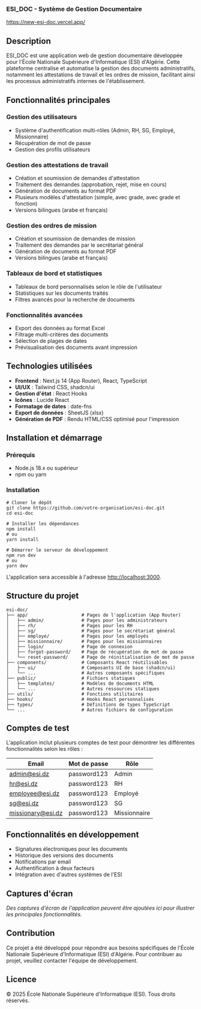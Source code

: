 ### ESI_DOC - Système de Gestion Documentaire
https://new-esi-doc.vercel.app/
## Description

ESI_DOC est une application web de gestion documentaire développée pour l'École Nationale Supérieure d'Informatique (ESI) d'Algérie. Cette plateforme centralise et automatise la gestion des documents administratifs, notamment les attestations de travail et les ordres de mission, facilitant ainsi les processus administratifs internes de l'établissement.

## Fonctionnalités principales

### Gestion des utilisateurs

- Système d'authentification multi-rôles (Admin, RH, SG, Employé, Missionnaire)
- Récupération de mot de passe
- Gestion des profils utilisateurs


### Gestion des attestations de travail

- Création et soumission de demandes d'attestation
- Traitement des demandes (approbation, rejet, mise en cours)
- Génération de documents au format PDF
- Plusieurs modèles d'attestation (simple, avec grade, avec grade et fonction)
- Versions bilingues (arabe et français)


### Gestion des ordres de mission

- Création et soumission de demandes de mission
- Traitement des demandes par le secrétariat général
- Génération de documents au format PDF
- Versions bilingues (arabe et français)


### Tableaux de bord et statistiques

- Tableaux de bord personnalisés selon le rôle de l'utilisateur
- Statistiques sur les documents traités
- Filtres avancés pour la recherche de documents


### Fonctionnalités avancées

- Export des données au format Excel
- Filtrage multi-critères des documents
- Sélection de plages de dates
- Prévisualisation des documents avant impression


## Technologies utilisées

- **Frontend** : Next.js 14 (App Router), React, TypeScript
- **UI/UX** : Tailwind CSS, shadcn/ui
- **Gestion d'état** : React Hooks
- **Icônes** : Lucide React
- **Formatage de dates** : date-fns
- **Export de données** : SheetJS (xlsx)
- **Génération de PDF** : Rendu HTML/CSS optimisé pour l'impression


## Installation et démarrage

### Prérequis

- Node.js 18.x ou supérieur
- npm ou yarn


### Installation

```shellscript
# Cloner le dépôt
git clone https://github.com/votre-organisation/esi-doc.git
cd esi-doc

# Installer les dépendances
npm install
# ou
yarn install

# Démarrer le serveur de développement
npm run dev
# ou
yarn dev
```

L'application sera accessible à l'adresse [http://localhost:3000](http://localhost:3000).

## Structure du projet

```plaintext
esi-doc/
├── app/                    # Pages de l'application (App Router)
│   ├── admin/              # Pages pour les administrateurs
│   ├── rh/                 # Pages pour les RH
│   ├── sg/                 # Pages pour le secrétariat général
│   ├── employe/            # Pages pour les employés
│   ├── missionnaire/       # Pages pour les missionnaires
│   ├── login/              # Page de connexion
│   ├── forgot-password/    # Page de récupération de mot de passe
│   └── reset-password/     # Page de réinitialisation de mot de passe
├── components/             # Composants React réutilisables
│   ├── ui/                 # Composants UI de base (shadcn/ui)
│   └── ...                 # Autres composants spécifiques
├── public/                 # Fichiers statiques
│   ├── templates/          # Modèles de documents HTML
│   └── ...                 # Autres ressources statiques
├── utils/                  # Fonctions utilitaires
├── hooks/                  # Hooks React personnalisés
├── types/                  # Définitions de types TypeScript
└── ...                     # Autres fichiers de configuration
```

## Comptes de test

L'application inclut plusieurs comptes de test pour démontrer les différentes fonctionnalités selon les rôles :

| Email | Mot de passe | Rôle |
|-----|-----|-----|
| [admin@esi.dz](mailto:admin@esi.dz) | password123 | Admin |
| [hr@esi.dz](mailto:hr@esi.dz) | password123 | RH |
| [employee@esi.dz](mailto:employee@esi.dz) | password123 | Employé |
| [sg@esi.dz](mailto:sg@esi.dz) | password123 | SG |
| [missionary@esi.dz](mailto:missionary@esi.dz) | password123 | Missionnaire | 


## Fonctionnalités en développement

- Signatures électroniques pour les documents
- Historique des versions des documents
- Notifications par email
- Authentification à deux facteurs
- Intégration avec d'autres systèmes de l'ESI


## Captures d'écran

*Des captures d'écran de l'application peuvent être ajoutées ici pour illustrer les principales fonctionnalités.*

## Contribution

Ce projet a été développé pour répondre aux besoins spécifiques de l'École Nationale Supérieure d'Informatique (ESI) d'Algérie. Pour contribuer au projet, veuillez contacter l'équipe de développement.

## Licence

© 2025 École Nationale Supérieure d'Informatique (ESI). Tous droits réservés.
